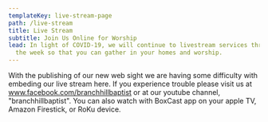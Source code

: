 ```yaml
---
templateKey: live-stream-page
path: /live-stream
title: Live Stream
subtitle: Join Us Online for Worship
lead: In light of COVID-19, we will continue to livestream services throughout
  the week so that you can gather in your homes and worship.
---
```

With the publishing of our new web sight we are having some difficulty with embeding our live stream here.  If you experience trouble please visit us at www.facebook.com/branchhillbaptist or at our youtube channel, "branchhillbaptist".  You can also watch with BoxCast app on your apple TV, Amazon Firestick, or RoKu device.